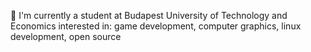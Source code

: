 📖 I'm currently a student at Budapest University of Technology and Economics
interested in: game development, computer graphics, linux development, open source
